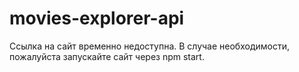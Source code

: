 # movies-explorer-api

Ссылка на сайт временно недоступна. В случае необходимости, пожалуйста запускайте сайт через npm start.
